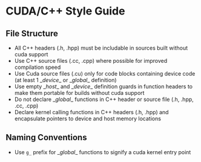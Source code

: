 # CUDA/C++ Style Guide

## File Structure

* All C++ headers (.h, .hpp) must be includable in sources built without cuda support
* Use C++ source files (.cc, .cpp) where possible for improved compilation speed
* Use Cuda source files (.cu) only for code blocks containing device code (at least 1 \__device__ or \__global__ definition)
* Use empty \__host__ and \__device__ definition guards in function headers to make them portable for builds without cuda support
* Do not declare \__global__ functions in C++ header or source file (.h, .hpp, .cc, .cpp)
* Declare kernel calling functions in C++ headers (.h, .hpp) and encapsulate pointers to device and host memory locations

## Naming Conventions

* Use `g_` prefix for \__global__ functions to signify a cuda kernel entry point
